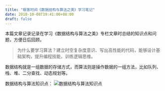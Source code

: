 ```yaml
---
title: "极客时间《数据结构与算法之美》学习笔记"
date: 2018-10-08T19:41:00+08:00
draft: false
---
```


本篇文章记录记录在学习《数据结构与算法之美》专栏文章时总结的知识点和问题，方便日后回顾。

>为什么要学习算法？建立时空复杂度意识、写出高性能的代码，能够设计基础架构，提升编程技能，训练逻辑思维。

数据结构就是一组数据的存储方式，而算法则是操作数据的一组方法，比如队列、栈、堆、二分查找、动态规划等。

数据结构与算法知识点：
![数据结构与算法知识点](https://static001.geekbang.org/resource/image/91/a7/913e0ababe43a2d57267df5c5f0832a7.jpg)